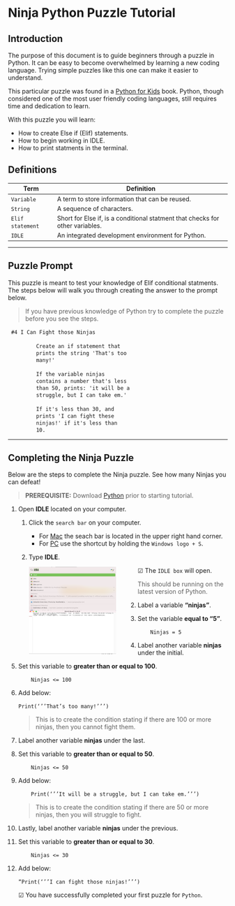 # Ninja Python Puzzle Tutorial

## Introduction

The purpose of this document is to guide beginners through a puzzle in Python. It can be easy to become overwhelmed by learning a new coding language. Trying simple puzzles like this one can make it easier to understand.

This particular puzzle was found in a [Python for Kids](https://www.amazon.com/Python-Kids-Playful-Introduction-Programming/dp/1593274076/ref=asc_df_1593274076/?tag=hyprod-20&linkCode=df0&hvadid=312125971120&hvpos=&hvnetw=g&hvrand=476739474878251740&hvpone=&hvptwo=&hvqmt=&hvdev=c&hvdvcmdl=&hvlocint=&hvlocphy=9004368&hvtargid=pla-406163956273&psc=1&tag=&ref=&adgrpid=61316180839&hvpone=&hvptwo=&hvadid=312125971120&hvpos=&hvnetw=g&hvrand=476739474878251740&hvqmt=&hvdev=c&hvdvcmdl=&hvlocint=&hvlocphy=9004368&hvtargid=pla-406163956273/) book. Python, though considered one of the most user friendly coding languages, still requires time and dedication to learn.

With this puzzle you will learn:

- How to create Else if (Elif) statements.
- How to begin working in IDLE.
- How to print statments in the terminal.

## Definitions

| Term             | Definition                                                                    |
| ---------------- | ----------------------------------------------------------------------------- |
| `Variable `      | A term to store information that can be reused.                               |
| `String `        | A sequence of characters.                                                     |
| `Elif statement` | Short for Else if, is a conditional statment that checks for other variables. |
| `IDLE`           | An integrated development environment for Python.                             |

---

## Puzzle Prompt

This puzzle is meant to test your knowledge of Elif conditional statments. The steps below will walk you through creating the answer to the prompt below.

> If you have previous knowledge of Python try to complete the puzzle before you see the steps.

```
 #4 I Can Fight those Ninjas

         Create an if statement that
         prints the string 'That's too
         many!'

         If the variable ninjas
         contains a number that's less
         than 50, prints: 'it will be a
         struggle, but I can take em.'

         If it's less than 30, and
         prints 'I can fight these
         ninjas!' if it's less than
         10.
```

---

## Completing the Ninja Puzzle

Below are the steps to complete the Ninja puzzle. See how many Ninjas you can defeat!

> <b>PREREQUISITE:</b> Download [Python](https://www.python.org/downloads/) prior to starting tutorial.

1.  Open **IDLE** located on your computer.

    1.  Click the `search bar` on your computer.

        - For [Mac](https://support.apple.com/en-asia/guide/mac-help/mchlp1008/mac) the seach bar is located in the upper right hand corner.
        - For [PC](https://support.microsoft.com/en-us/windows/search-for-anything-anywhere-b14cc5bf-c92a-1e73-ea18-2845891e6cc8#:~:text=To%20show%20the%20search%20box,toggle%2Fclear%20Show%20search%20highlights.) use the shortcut by holding the `Windows logo + S`.

    2.  Type **IDLE**.

        <img src="Assets/idle-type.png"
            alt="IDLE Type"
            style="float: left; margin-right: 50px;" 
            width="200" height="100"/>

        &#x2611; The `IDLE box` will open.

        <img src="Assets/idle-shell.png"
            alt="IDLE Type"
            style="float: left; margin-right: 50px;" 
            width="200" height="100"/>

        > This should be running on the latest version of Python.

2.  Label a variable **“ninjas”**.
3.  Set the variable **equal to “5”**.

            Ninjas = 5

4.  Label another variable **ninjas** under the initial.
5.  Set this variable to **greater than or equal to 100**.

            Ninjas <= 100

6.  Add below:

        Print(‘’’That’s too many!’’’)

    > This is to create the condition stating if there are 100 or more ninjas, then you cannot fight them.

7.  Label another variable **ninjas** under the last.
8.  Set this variable to **greater than or equal to 50**.

            Ninjas <= 50

9.  Add below:

            Print(‘’’It will be a struggle, but I can take em.’’’)

    > This is to create the condition stating if there are 50 or more ninjas, then you will struggle to fight.

10. Lastly, label another variable **ninjas** under the previous.
11. Set this variable to **greater than or equal to 30**.

            Ninjas <= 30

12. Add below:

        “Print(‘’’I can fight those ninjas!’’’)

    &#x2611; You have successfully completed your first puzzle for `Python`.
